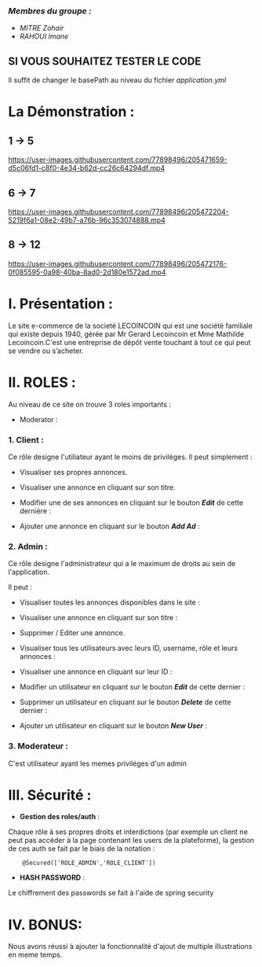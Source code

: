 ### *Membres du groupe :*
  - *MITRE Zohair*
  - *RAHOUI Imane*

## SI VOUS SOUHAITEZ TESTER LE CODE 
Il suffit de changer le basePath au niveau du fichier *application.yml*


# La Démonstration :

## 1 -> 5

https://user-images.githubusercontent.com/77898496/205471659-d5c06fd1-c8f0-4e34-b62d-cc26c64294df.mp4

## 6 -> 7

https://user-images.githubusercontent.com/77898496/205472204-5219f6a1-08e2-49b7-a76b-96c353074888.mp4

## 8 -> 12

https://user-images.githubusercontent.com/77898496/205472176-0f085595-0a98-40ba-8ad0-2d180e1572ad.mp4

# I. Présentation : 

Le site e-commerce de la societé LECOINCOIN qui est une société familiale qui existe depuis 1940, gérée par Mr Gerard Lecoincoin et Mme Mathilde Lecoincoin.C'est une entreprise de dépôt vente touchant à tout ce qui peut se vendre ou s’acheter.

# II. ROLES :

Au niveau de ce site on trouve 3 roles importants :

- Moderator : 
### 1. Client : 
  
  Ce rôle designe l'utiliateur ayant le moins de privilèges. Il peut simplement :

- Visualiser ses propres annonces.

- Visualiser une annonce en cliquant sur son titre.

- Modifier une de ses annonces en cliquant sur le bouton ***Edit*** de cette dernière :

- Ajouter une annonce en cliquant sur le bouton ***Add Ad*** :

### 2. Admin :

Ce rôle designe l'administrateur qui a le maximum de droits au sein de l'application. 

Il peut :

- Visualiser toutes les annonces disponibles dans le site : 

- Visualiser une annonce en cliquant sur son titre : 

- Supprimer / Editer une annonce.

- Visualiser tous les utilisateurs avec leurs ID, username, rôle et leurs annonces :
    
- Visualiser une annonce en cliquant sur leur ID : 
    
- Modifier un utilisateur en cliquant sur le bouton ***Edit*** de cette dernier :

- Supprimer un utilisateur en cliquant sur le bouton ***Delete*** de cette dernier :

- Ajouter un utilisateur en cliquant sur le bouton ***New User*** :

### 3. Moderateur :

C'est utilisateur ayant les memes priviléges d'un admin

# III. Sécurité :
 
 - **Gestion des roles/auth** :
 
Chaque rôle à ses propres droits et interdictions (par exemple un client ne peut pas accéder à la page contenant les users de la plateforme), la gestion de ces auth se fait par le biais de la notation :
```
    @Secured(['ROLE_ADMIN','ROLE_CLIENT'])
```

 - **HASH PASSWORD** : 

Le chiffrement des passwords se fait à l'aide de spring security

# IV. BONUS:

Nous avons réussi à ajouter la fonctionnalité d'ajout de multiple illustrations en meme temps.


